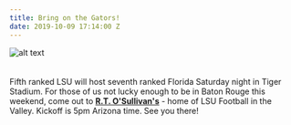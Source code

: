 ```yaml
---
title: Bring on the Gators!
date: 2019-10-09 17:14:00 Z
---
```


![alt text](https://lsu-phoenix-alumni.github.io/assets/img/UFWatchParty.png)  
<br>  
Fifth ranked LSU will host seventh ranked Florida Saturday night in Tiger Stadium. For those of us not lucky enough to be in Baton Rouge this weekend, come out to **[R.T. O'Sullivan's][1]** - home of LSU Football in the Valley. Kickoff is 5pm Arizona time. See you there! 

<br>

[1]: https://scottsdale.rtosullivans.com/ "RTO Scottsdale website"